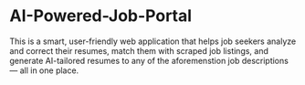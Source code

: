 # AI-Powered-Job-Portal
This is a smart, user-friendly web application that helps job seekers analyze and correct their resumes, match them with scraped job listings, and generate AI-tailored resumes to any of the aforemenstion job descriptions — all in one place.
